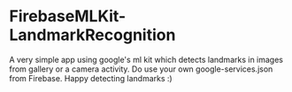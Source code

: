 # FirebaseMLKit-LandmarkRecognition

A very simple app using google's ml kit which detects landmarks in images from gallery or a camera activity. Do use your own google-services.json from Firebase. Happy detecting landmarks :) 
